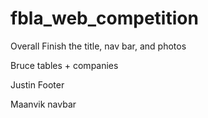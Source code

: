 # fbla_web_competition
Overall
Finish the title, nav bar, and photos


Bruce
  tables + companies

Justin
  Footer

Maanvik
  navbar
